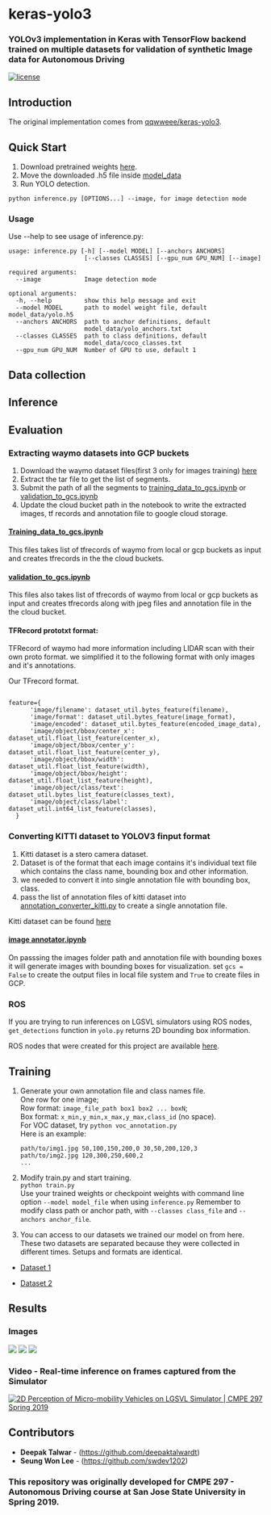 # keras-yolo3
### YOLOv3 implementation in Keras with TensorFlow backend trained on multiple datasets for validation of synthetic Image data for Autonomous Driving

[![license](https://img.shields.io/github/license/mashape/apistatus.svg)](LICENSE)

## Introduction

The original implementation comes from [qqwweee/keras-yolo3](https://github.com/qqwweee/keras-yolo3).

<!-- Our YOLO3 detects 5 different micro-mobility vehicles from the images captured by the [LGSVL Automotive Simulator Micromobility version](https://github.com/deepaktalwardt/lgsvl_simulator_micromobility). The vehicles we are interested in detecting include scooters, hoverboards, skateboards, segways, and one-wheels. -->

## Quick Start

1. Download pretrained weights [here](https://www.dropbox.com/s/a44ly3zd6bzmssw/2d-final-weights-keras-yolo3.h5?dl=0).
2. Move the downloaded .h5 file inside [model_data](model_data)
3. Run YOLO detection.
```
python inference.py [OPTIONS...] --image, for image detection mode
```

### Usage
Use --help to see usage of inference.py:
```
usage: inference.py [-h] [--model MODEL] [--anchors ANCHORS]
                     [--classes CLASSES] [--gpu_num GPU_NUM] [--image]

required arguments:
  --image            Image detection mode

optional arguments:
  -h, --help         show this help message and exit
  --model MODEL      path to model weight file, default model_data/yolo.h5
  --anchors ANCHORS  path to anchor definitions, default
                     model_data/yolo_anchors.txt
  --classes CLASSES  path to class definitions, default
                     model_data/coco_classes.txt
  --gpu_num GPU_NUM  Number of GPU to use, default 1
```


## Data collection

## Inference

## Evaluation






### Extracting waymo datasets into GCP buckets
1. Download the waymo dataset files(first 3 only for images training) [here](https://waymo.com/open/download/#)
2. Extract the tar file to get the list of segments.
3. Submit the path of all the segments to [training_data_to_gcs.ipynb](https://github.com/saching13/Validation-of-Synthetic-Image-data-for-Autonomous-Driving/blob/master/training_data_to_gcs.ipynb) or [validation_to_gcs.ipynb](https://github.com/saching13/Validation-of-Synthetic-Image-data-for-Autonomous-Driving/blob/master/validation_to_gcs.ipynb)
4. Update the cloud bucket path in the notebook to write the extracted images, tf records and annotation file to google cloud storage.

#### [Training_data_to_gcs.ipynb](https://github.com/saching13/Validation-of-Synthetic-Image-data-for-Autonomous-Driving/blob/master/training_data_to_gcs.ipynb) 
This files takes list of tfrecords of waymo from local or gcp buckets as input and creates tfrecords in the the cloud buckets.

#### [validation_to_gcs.ipynb](https://github.com/saching13/Validation-of-Synthetic-Image-data-for-Autonomous-Driving/blob/master/validation_to_gcs.ipynb)
This files also takes list of tfrecords of waymo from local or gcp buckets as input and creates tfrecords along with jpeg files and annotation file in the the cloud bucket.

#### TFRecord prototxt format:
TFRecord of waymo had more information including LIDAR scan with their own proto format. we simplified it to the following format with only images and it's annotations.

Our TFrecord format.
```

feature={
      'image/filename': dataset_util.bytes_feature(filename),
      'image/format': dataset_util.bytes_feature(image_format),
      'image/encoded': dataset_util.bytes_feature(encoded_image_data),
      'image/object/bbox/center_x': dataset_util.float_list_feature(center_x),
      'image/object/bbox/center_y': dataset_util.float_list_feature(center_y),
      'image/object/bbox/width': dataset_util.float_list_feature(width),
      'image/object/bbox/height': dataset_util.float_list_feature(height),
      'image/object/class/text': dataset_util.bytes_list_feature(classes_text),
      'image/object/class/label': dataset_util.int64_list_feature(classes),
  }

```

### Converting KITTI dataset to YOLOV3 finput format

1. Kitti dataset is a stero camera dataset.
2. Dataset is of the format that each image contains it's individual text file which contains the class name, bounding box and other information.
3. we needed to convert it into single annotation file with bounding box, class. 
4. pass the list of annotation files of kitti dataset into [annotation_converter_kitti.py](https://github.com/saching13/Validation-of-Synthetic-Image-data-for-Autonomous-Driving/blob/master/annotation_converter_kitti.py) to create a single annotation file.

Kitti dataset can be found [here](http://www.cvlibs.net/datasets/kitti/eval_object.php?obj_benchmark=2d)

#### [image annotator.ipynb](https://github.com/saching13/Validation-of-Synthetic-Image-data-for-Autonomous-Driving/blob/master/image%20annotator.ipynb)

  On passsing the images folder path  and annotation file with bounding boxes it will generate images with bounding boxes for visualization. set `gcs = False` to create the output files in local file system and `True` to create files in GCP.




### ROS
If you are trying to run inferences on LGSVL simulators using ROS nodes, `get_detections` function in `yolo.py` returns 2D bounding box information.

ROS nodes that were created for this project are available [here](https://github.com/deepaktalwardt/lgsvl_micromobility_ros_pkgs).

## Training

1. Generate your own annotation file and class names file.  
    One row for one image;  
    Row format: `image_file_path box1 box2 ... boxN`;  
    Box format: `x_min,y_min,x_max,y_max,class_id` (no space).  
    For VOC dataset, try `python voc_annotation.py`  
    Here is an example:
    ```
    path/to/img1.jpg 50,100,150,200,0 30,50,200,120,3
    path/to/img2.jpg 120,300,250,600,2
    ...
    ```

2. Modify train.py and start training.  
    `python train.py`  
    Use your trained weights or checkpoint weights with command line option `--model model_file` when using `inference.py`
    Remember to modify class path or anchor path, with `--classes class_file` and `--anchors anchor_file`.

3. You can access to our datasets we trained our model on from here. These two datasets are separated because they were collected in different times. Setups and formats are identical.

* [Dataset 1](https://www.dropbox.com/s/9cvsmraio6q6v0d/large_dataset_1.zip?dl=0)

* [Dataset 2](https://www.dropbox.com/s/kt6hwfsa95v4hck/large_dataset_2.zip?dl=0)

## Results

### Images
![](docs/images/result.jpg)
![](docs/images/713.jpg)
![](docs/images/753.jpg)

### Video - Real-time inference on frames captured from the Simulator
[![2D Perception of Micro-mobility Vehicles on LGSVL Simulator | CMPE 297 Spring 2019](docs/images/thumbnail.jpg)](https://www.youtube.com/watch?v=DwWY89dVGEw)

## Contributors
* **Deepak Talwar** - (https://github.com/deepaktalwardt)
* **Seung Won Lee** - (https://github.com/swdev1202)
### This repository was originally developed for CMPE 297 - Autonomous Driving course at San Jose State University in Spring 2019.
